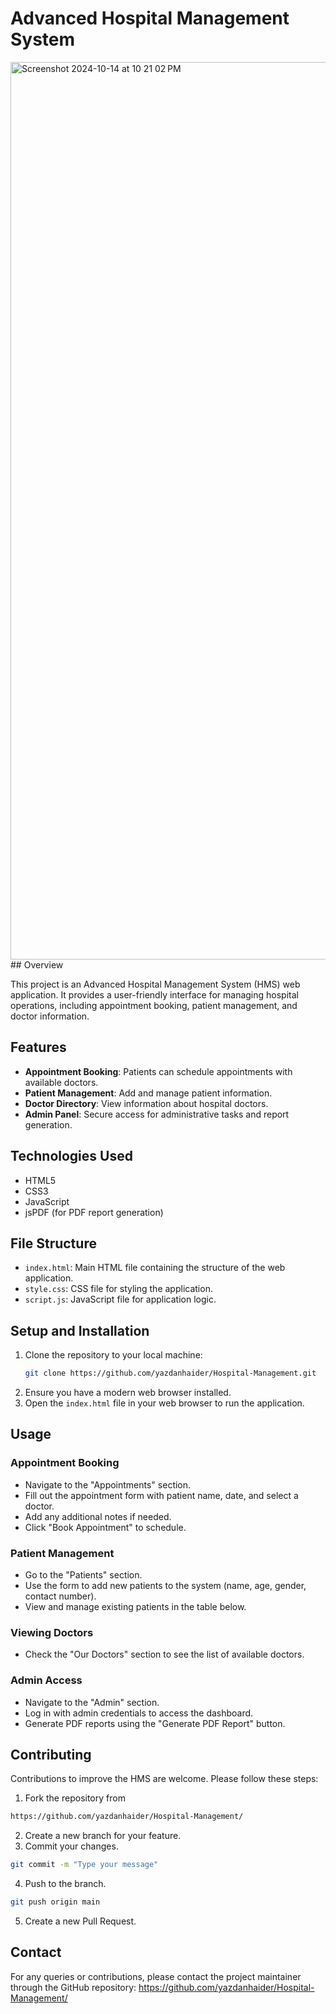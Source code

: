 # Advanced Hospital Management System
<img width="1436" alt="Screenshot 2024-10-14 at 10 21 02 PM" src="https://github.com/user-attachments/assets/eaf55691-d541-4741-9186-ded75521782f">
## Overview

This project is an Advanced Hospital Management System (HMS) web application. It provides a user-friendly interface for managing hospital operations, including appointment booking, patient management, and doctor information.

## Features

- **Appointment Booking**: Patients can schedule appointments with available doctors.
- **Patient Management**: Add and manage patient information.
- **Doctor Directory**: View information about hospital doctors.
- **Admin Panel**: Secure access for administrative tasks and report generation.

## Technologies Used

- HTML5
- CSS3
- JavaScript
- jsPDF (for PDF report generation)

## File Structure

- `index.html`: Main HTML file containing the structure of the web application.
- `style.css`: CSS file for styling the application.
- `script.js`: JavaScript file for application logic.

## Setup and Installation

1. Clone the repository to your local machine:
   ```bash
   git clone https://github.com/yazdanhaider/Hospital-Management.git
   ```
2. Ensure you have a modern web browser installed.
3. Open the `index.html` file in your web browser to run the application.

## Usage

### Appointment Booking
- Navigate to the "Appointments" section.
- Fill out the appointment form with patient name, date, and select a doctor.
- Add any additional notes if needed.
- Click "Book Appointment" to schedule.

### Patient Management
- Go to the "Patients" section.
- Use the form to add new patients to the system (name, age, gender, contact number).
- View and manage existing patients in the table below.

### Viewing Doctors
- Check the "Our Doctors" section to see the list of available doctors.

### Admin Access
- Navigate to the "Admin" section.
- Log in with admin credentials to access the dashboard.
- Generate PDF reports using the "Generate PDF Report" button.

## Contributing

Contributions to improve the HMS are welcome. Please follow these steps:

1. Fork the repository from  
 ```bash
 https://github.com/yazdanhaider/Hospital-Management/
```
2. Create a new branch for your feature.
3. Commit your changes.
 ```bash
git commit -m "Type your message"
```
4. Push to the branch.
 ```bash
git push origin main
```
5. Create a new Pull Request.


## Contact

For any queries or contributions, please contact the project maintainer through the GitHub repository: https://github.com/yazdanhaider/Hospital-Management/
